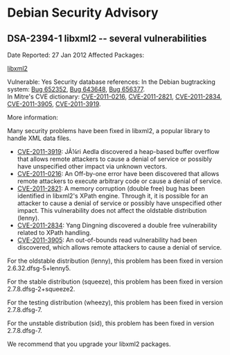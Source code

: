 
Debian Security Advisory
========================


DSA-2394-1 libxml2 -- several vulnerabilities
---------------------------------------------



Date Reported:
27 Jan 2012
Affected Packages:

[libxml2](https://packages.debian.org/src:libxml2)

Vulnerable:
Yes
Security database references:
In the Debian bugtracking system: [Bug 652352](https://bugs.debian.org/cgi-bin/bugreport.cgi?bug=652352), [Bug 643648](https://bugs.debian.org/cgi-bin/bugreport.cgi?bug=643648), [Bug 656377](https://bugs.debian.org/cgi-bin/bugreport.cgi?bug=656377).  
In Mitre's CVE dictionary: [CVE-2011-0216](https://security-tracker.debian.org/tracker/CVE-2011-0216), [CVE-2011-2821](https://security-tracker.debian.org/tracker/CVE-2011-2821), [CVE-2011-2834](https://security-tracker.debian.org/tracker/CVE-2011-2834), [CVE-2011-3905](https://security-tracker.debian.org/tracker/CVE-2011-3905), [CVE-2011-3919](https://security-tracker.debian.org/tracker/CVE-2011-3919).  

More information:

Many security problems have been fixed in libxml2, a popular library to handle
XML data files.


* [CVE-2011-3919](https://security-tracker.debian.org/tracker/CVE-2011-3919):
JÃ¼ri Aedla discovered a heap-based buffer overflow that allows remote attackers
to cause a denial of service or possibly have unspecified other impact via
unknown vectors.
* [CVE-2011-0216](https://security-tracker.debian.org/tracker/CVE-2011-0216):
An Off-by-one error have been discovered that allows remote attackers to
execute arbitrary code or cause a denial of service.
* [CVE-2011-2821](https://security-tracker.debian.org/tracker/CVE-2011-2821):
A memory corruption (double free) bug has been identified in libxml2's XPath
engine. Through it, it is possible for an attacker to cause a denial of
service or possibly have unspecified other impact. This vulnerability does not
affect the oldstable distribution (lenny).
* [CVE-2011-2834](https://security-tracker.debian.org/tracker/CVE-2011-2834):
Yang Dingning discovered a double free vulnerability related to XPath handling.
* [CVE-2011-3905](https://security-tracker.debian.org/tracker/CVE-2011-3905):
An out-of-bounds read vulnerability had been discovered, which allows remote
attackers to cause a denial of service.


For the oldstable distribution (lenny), this problem has been fixed in
version 2.6.32.dfsg-5+lenny5.


For the stable distribution (squeeze), this problem has been fixed in
version 2.7.8.dfsg-2+squeeze2.


For the testing distribution (wheezy), this problem has been fixed in
version 2.7.8.dfsg-7.


For the unstable distribution (sid), this problem has been fixed in
version 2.7.8.dfsg-7.


We recommend that you upgrade your libxml2 packages.





